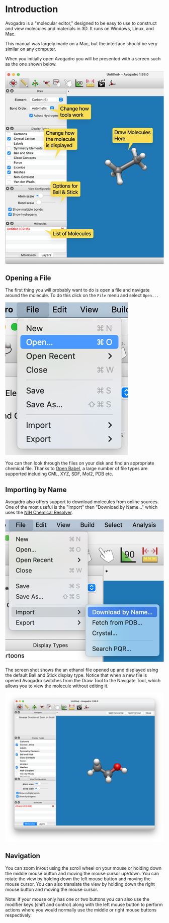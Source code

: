 # Introduction

Avogadro is a "molecular editor," designed to be easy to use to construct and view molecules and materials in 3D. It runs on Windows, Linux, and Mac.

This manual was largely made on a Mac, but the interface should be very similar on any computer.

When you initially open Avogadro you will be presented with a screen such as the one shown below.

![Screenshot of main Avogadro window indicating tools, display options, and drawing area](../../_static/IntroToAvogadro.png)

## Opening a File

The first thing you will probably want to do is open a file and navigate around the molecule. To do this click on the `File` menu and select `Open...`

![Screenshot of File menu indicating Open menu item](../../_static/FileOpen.png)

You can then look through the files on your disk and find an appropriate chemical file. Thanks to [Open Babel](https://openbabel.org/), a large number of file types are supported including CML, XYZ, SDF, Mol2, PDB etc.

## Importing by Name

Avogadro also offers support to download molecules from online sources. One of the most useful is the "Import" then "Download by Name..." which uses the [NIH Chemical Resolver](https://cactus.nci.nih.gov/chemical/structure).

![Screenshot of the File menu indicating Import => Download By Name](../../_static/FileImportByName.png)

The screen shot shows the an ethanol file opened up and displayed using the default Ball and Stick display type. Notice that when a new file is opened Avogadro switches from the Draw Tool to the Navigate Tool, which allows you to view the molecule without editing it.

![Screenshot of Avogadro window after opening or importing ethanol molecule](../../_static/Ethanol.png)

## Navigation

You can zoom in/out using the scroll wheel on your mouse or holding down the middle mouse button and moving the mouse cursor up/down. You can rotate the view by holding down the left mouse button and moving the mouse cursor. You can also translate the view by holding down the right mouse button and moving the mouse cursor.

Note: if your mouse only has one or two buttons you can also use the modifier keys \(shift and control\) along with the left mouse button to perform actions where you would normally use the middle or right mouse buttons respectively.
